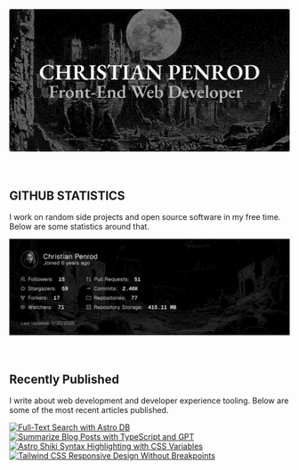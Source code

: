 
<picture>
  <source media="(prefers-color-scheme: dark)" srcset="assets/banner.dark.png?v=a1b75162-c7bf-403b-abe5-ef035cd93da4" width="843px" />
  <source media="(prefers-color-scheme: light)" srcset="assets/banner.light.png?v=a1b75162-c7bf-403b-abe5-ef035cd93da4" width="843px" />
  <img src="assets/banner.dark.png?v=a1b75162-c7bf-403b-abe5-ef035cd93da4" alt="Banner" width="843px" />
</picture>
<br />
<br />
<br />
<h2>GITHUB STATISTICS</h2>
<p>I work on random side projects and open source software in my free time. Below are some statistics around that.</p>
<picture>
  <source media="(prefers-color-scheme: dark)" srcset="assets/statistics.dark.png?v=a1b75162-c7bf-403b-abe5-ef035cd93da4" width="843px" />
  <source media="(prefers-color-scheme: light)" srcset="assets/statistics.light.png?v=a1b75162-c7bf-403b-abe5-ef035cd93da4" width="843px" />
  <img src="assets/statistics.dark.png?v=a1b75162-c7bf-403b-abe5-ef035cd93da4" alt="Github Statistics" width="843px" />
</picture>
<br />
<br />
<br />
<h2>Recently Published</h2>
<p>I write about web development and developer experience tooling. Below are some of the most recent articles published.</p>
<a href="https://christianpenrod.com/blog/full-text-search-with-astro-db"><img src="https://christianpenrod.com/blog/full-text-search-with-astro-db.png?v=a1b75162-c7bf-403b-abe5-ef035cd93da4" alt="Full-Text Search with Astro DB" width="421px" /></a>
<a href="https://christianpenrod.com/blog/summarize-blog-posts-with-typescript-and-gpt"><img src="https://christianpenrod.com/blog/summarize-blog-posts-with-typescript-and-gpt.png?v=a1b75162-c7bf-403b-abe5-ef035cd93da4" alt="Summarize Blog Posts with TypeScript and GPT" width="421px" /></a>
<a href="https://christianpenrod.com/blog/astro-shiki-syntax-highlighting-with-css-variables"><img src="https://christianpenrod.com/blog/astro-shiki-syntax-highlighting-with-css-variables.png?v=a1b75162-c7bf-403b-abe5-ef035cd93da4" alt="Astro Shiki Syntax Highlighting with CSS Variables" width="421px" /></a>
<a href="https://christianpenrod.com/blog/tailwindcss-responsive-design-without-breakpoints"><img src="https://christianpenrod.com/blog/tailwindcss-responsive-design-without-breakpoints.png?v=a1b75162-c7bf-403b-abe5-ef035cd93da4" alt="Tailwind CSS Responsive Design Without Breakpoints" width="421px" /></a>
